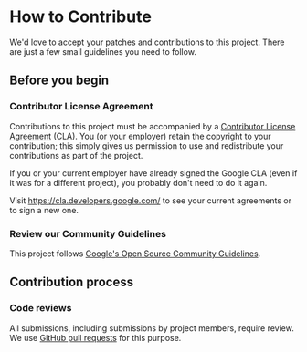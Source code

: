 # How to Contribute

We'd love to accept your patches and contributions to this project. There are
just a few small guidelines you need to follow.

## Before you begin

### Contributor License Agreement

Contributions to this project must be accompanied by a
[Contributor License Agreement](https://cla.developers.google.com/about) (CLA).
You (or your employer) retain the copyright to your contribution; this simply
gives us permission to use and redistribute your contributions as part of the
project.

If you or your current employer have already signed the Google CLA (even if it
was for a different project), you probably don't need to do it again.

Visit <https://cla.developers.google.com/> to see your current agreements or to
sign a new one.

### Review our Community Guidelines

This project follows [Google's Open Source Community
Guidelines](https://opensource.google/conduct/).

## Contribution process

### Code reviews

All submissions, including submissions by project members, require review. We 
use [GitHub pull requests](https://docs.github.com/articles/about-pull-requests)
for this purpose.

